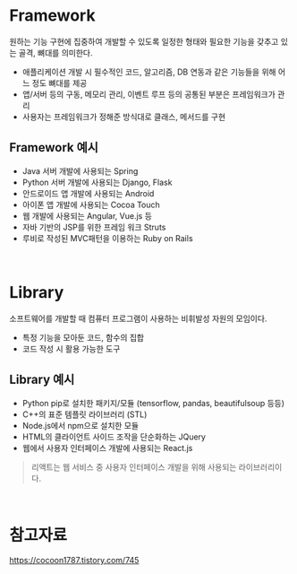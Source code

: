 # Framework
원하는 기능 구현에 집중하여 개발할 수 있도록 일정한 형태와 필요한 기능을 갖추고 있는 골격, 뼈대를 의미한다.
- 애플리케이션 개발 시 필수적인 코드, 알고리즘, DB 연동과 같은 기능들을 위해 어느 정도 뼈대를 제공
- 앱/서버 등의 구동, 메모리 관리, 이벤트 루프 등의 공통된 부분은 프레임워크가 관리
- 사용자는 프레임워크가 정해준 방식대로 클래스, 메서드를 구현

## Framework 예시
- Java 서버 개발에 사용되는 Spring
- Python 서버 개발에 사용되는 Django, Flask
- 안드로이드 앱 개발에 사용되는 Android
- 아이폰 앱 개발에 사용되는 Cocoa Touch
- 웹 개발에 사용되는 Angular, Vue.js 등
- 자바 기반의 JSP를 위한 프레임 워크 Struts
- 루비로 작성된 MVC패턴을 이용하는 Ruby on Rails

<br>

# Library
소프트웨어를 개발할 때 컴퓨터 프로그램이 사용하는 비휘발성 자원의 모임이다.
- 특정 기능을 모아둔 코드, 함수의 집합
- 코드 작성 시 활용 가능한 도구

## Library 예시
- Python pip로 설치한 패키지/모듈 (tensorflow, pandas, beautifulsoup 등등)
- C++의 표준 템플릿 라이브러리 (STL)
- Node.js에서 npm으로 설치한 모듈
- HTML의 클라이언트 사이드 조작을 단순화하는 JQuery
- 웹에서 사용자 인터페이스 개발에 사용되는 React.js

> 리액트는 웹 서비스 중 사용자 인터페이스 개발을 위해 사용되는 라이브러리이다.

<br>

# 참고자료
https://cocoon1787.tistory.com/745